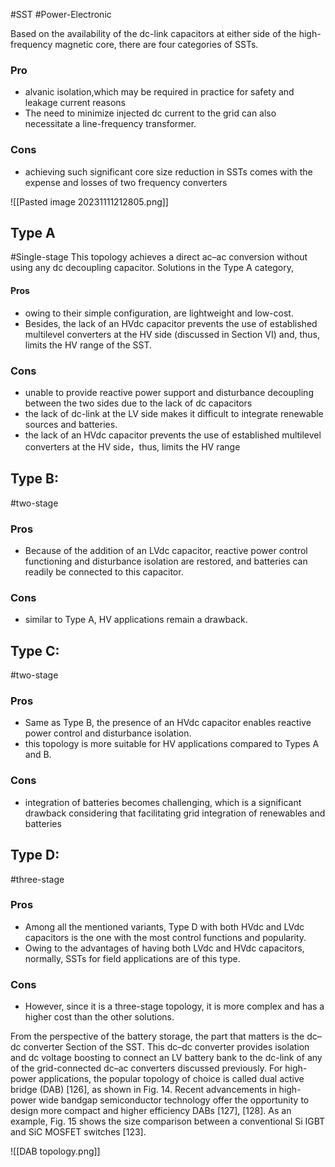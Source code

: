 
#SST
#Power-Electronic

Based on the availability of the dc-link capacitors at either side of the high-frequency magnetic core, there are four categories of SSTs.

### Pro
- alvanic isolation,which may be required in practice for safety and leakage current reasons
- The need to minimize injected dc current to the grid can also necessitate a line-frequency transformer.
### Cons
- achieving such significant core size reduction in SSTs comes with the expense and losses of two frequency converters


![[Pasted image 20231111212805.png]]

## Type A 
#Single-stage
This topology achieves a direct ac–ac conversion without using any dc decoupling capacitor. Solutions in the Type A category, 
#### Pros
- owing to their simple configuration, are lightweight and low-cost. 
- Besides, the lack of an HVdc capacitor prevents the use of established multilevel converters at the HV side (discussed in Section VI) and, thus, limits the HV range of the SST.
### Cons
- unable to provide reactive power support and disturbance decoupling between the two sides due to the lack of dc capacitors
- the lack of dc-link at the LV side makes it difficult to integrate renewable sources and batteries. 
- the lack of an HVdc capacitor prevents the use of established multilevel converters at the HV side，thus, limits the HV range 
## Type B:
#two-stage
### Pros
- Because of the addition of an LVdc capacitor, reactive power control functioning and disturbance isolation are restored, and batteries can readily be connected to this capacitor. 
### Cons
- similar to Type A, HV applications remain a drawback.

## Type C:
#two-stage
### Pros
- Same as Type B, the presence of an HVdc capacitor enables reactive power control and disturbance isolation. 
-  this topology is more suitable for HV applications compared to Types A and B.
### Cons
-  integration of batteries becomes challenging, which is a significant drawback considering that facilitating grid integration of renewables and batteries

## Type D:
#three-stage
### Pros
- Among all the mentioned variants, Type D with both HVdc and LVdc capacitors is the one with the most control functions and popularity. 
- Owing to the advantages of having both LVdc and HVdc capacitors, normally, SSTs for field applications are of this type.


### Cons
- However, since it is a three-stage topology, it is more complex and has a higher cost than the other solutions. 



From the perspective of the battery storage, the part that matters is the dc–dc converter Section of the SST. This dc–dc converter provides isolation and dc voltage boosting to connect an LV battery bank to the dc-link of any of the grid-connected dc–ac converters discussed previously. For high-power applications, the popular topology of choice is called dual active bridge (DAB) [126], as shown in Fig. 14. Recent advancements in high-power wide bandgap semiconductor technology offer the opportunity to design more compact and higher efficiency DABs [127], [128]. As an example, Fig. 15 shows the size comparison between a conventional Si IGBT and SiC MOSFET switches [123].

![[DAB topology.png]]